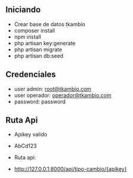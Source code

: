 ## Iniciando
- Crear base de datos tkambio
- composer install
- npm install
- php artisan key:generate
- php artisan migrate
- php artisan db:seed

## Credenciales
- user admin: root@tkambio.com
- user operador: operador@tkambio.com
- password: password

## Ruta Api

- Apikey valido
- AbCd123

- Ruta api:

- http://127.0.0.1:8000/api/tipo-cambio/{apikey}
